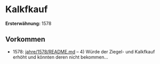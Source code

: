 # Kalkfkauf

**Ersterwähnung:** 1578

## Vorkommen
- 1578: [jahre/1578/README.md](../jahre/1578/README.md) – 4) Würde der Ziegel- und Kalkfkauf erhöht und könnten
deren nicht bekommen...
